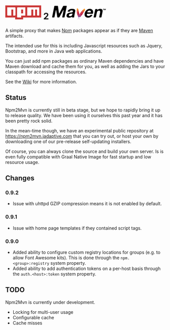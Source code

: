 # ![NPM](src/web/npm.png "NPM") 2 ![Maven](src/web/maven.png "Maven")

A simple proxy that makes [Npm](https://www.npmjs.com/) packages appear as if they are [Maven](https://mvnrepository.com/repos/central) artifacts.

The intended use for this is including Javascript resources such as Jquery, Bootstrap,
and more in Java web applications.

You can just add npm packages as ordinary Maven dependencies and have Maven download
and cache them for you, as well as adding the Jars to your classpath for accessing
the resources.

See the [Wiki](https://github.com/sshtools/npm2mvn/wiki) for more information. 

## Status

Npm2Mvn is currently still in beta stage, but we hope to rapidly bring it up
to release quality. We have been using it ourselves this past year and it has been pretty rock solid.

In the mean-time though, we have an experimental public repository 
at https://npm2mvn.jadaptive.com that you can try out, or host your own by downloading
one of our pre-release self-updating installers.

Of course, you can always clone the source and build your own server. Is is even fully
compatible with Graal Native Image for fast startup and low resource usage.

## Changes

### 0.9.2

 * Issue with uhttpd GZIP compression means it is not enabled by default.

### 0.9.1

 * Issue with home page templates if they contained script tags.

### 0.9.0

 * Added ability to configure custom registry locations for groups (e.g. to allow Font Awesome kits). This is done through the `npm.<group>:registry` system property.
 * Added ability to add authentication tokens on a per-host basis through the `auth.<host>:token` system property.
 
## TODO

Npm2Mvn is currently under development. 

 * Locking for multi-user usage
 * Configurable cache
 * Cache misses
